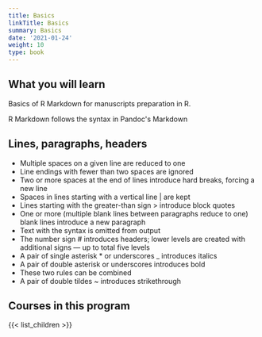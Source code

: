 ```yaml
---
title: Basics
linkTitle: Basics
summary: Basics
date: '2021-01-24'
weight: 10
type: book
---
```



## What you will learn

Basics of R Markdown for manuscripts preparation in R.



R Markdown follows the syntax in Pandoc's Markdown

## Lines, paragraphs, headers

* Multiple spaces on a given line are reduced to one
* Line endings with fewer than two spaces are ignored
* Two or more spaces at the end of lines introduce hard breaks, forcing a new line
* Spaces in lines starting with a vertical line | are kept
* Lines starting with the greater-than sign > introduce block quotes
* One or more (multiple blank lines between paragraphs reduce to one) blank lines introduce a new paragraph
* Text with the syntax <!--comments --> is omitted from output
* The number sign # introduces headers; lower levels are created with additional signs — up to total five levels
* A pair of single asterisk * or underscores _ introduces italics
* A pair of double asterisk or underscores introduces bold
* These two rules can be combined
* A pair of double tildes ~ introduces strikethrough


## Courses in this program

{{< list_children >}}



